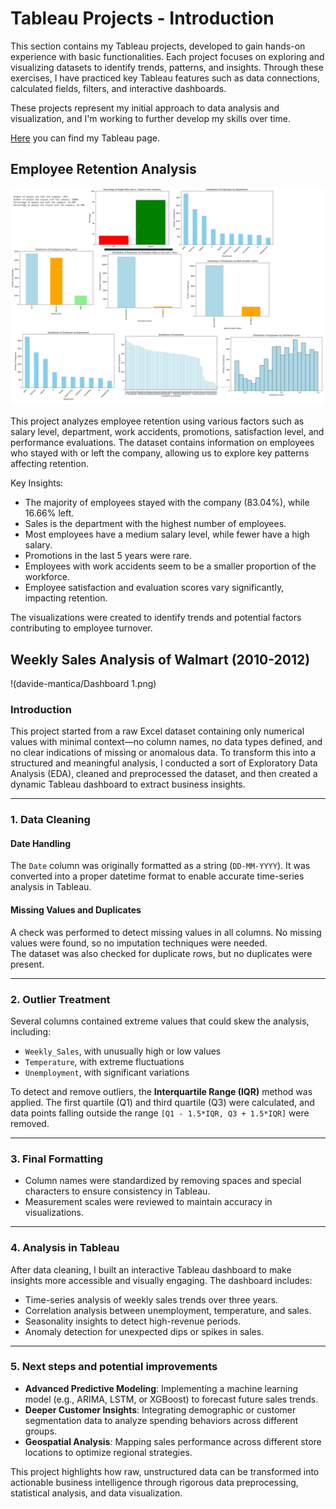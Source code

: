 # Tableau Projects - Introduction  
This section contains my Tableau projects, developed to gain hands-on experience with basic functionalities. Each project focuses on exploring and visualizing datasets to identify trends, patterns, and insights. Through these exercises, I have practiced key Tableau features such as data connections, calculated fields, filters, and interactive dashboards.  

These projects represent my initial approach to data analysis and visualization, and I'm working to further develop my skills over time. 

[Here](https://public.tableau.com/app/profile/davide.mantica/vizzes) you can find my Tableau page.


## Employee Retention Analysis


![Employee Retention Analysis](https://github.com/dmantica5/davide-mantica/blob/main/tableau-projects/Immagine.png?raw=true)


This project analyzes employee retention using various factors such as salary level, department, work accidents, promotions, satisfaction level, and performance evaluations.
The dataset contains information on employees who stayed with or left the company, allowing us to explore key patterns affecting retention.

Key Insights:
 - The majority of employees stayed with the company (83.04%), while 16.66% left.
 - Sales is the department with the highest number of employees.
 - Most employees have a medium salary level, while fewer have a high salary.
 - Promotions in the last 5 years were rare.
 - Employees with work accidents seem to be a smaller proportion of the workforce.
 - Employee satisfaction and evaluation scores vary significantly, impacting retention.

The visualizations were created to identify trends and potential factors contributing to employee turnover.


## Weekly Sales Analysis of Walmart (2010-2012)
!(davide-mantica/Dashboard 1.png)
### Introduction 
This project started from a raw Excel dataset containing only numerical values with minimal context—no column names, no data types defined, and no clear indications of missing or anomalous data. To transform this into a structured and meaningful analysis, I conducted a sort of Exploratory Data Analysis (EDA), cleaned and preprocessed the dataset, and then created a dynamic Tableau dashboard to extract business insights.  

---

### 1. Data Cleaning

#### Date Handling  
The `Date` column was originally formatted as a string (`DD-MM-YYYY`). It was converted into a proper datetime format to enable accurate time-series analysis in Tableau.  

#### Missing Values and Duplicates  
A check was performed to detect missing values in all columns. No missing values were found, so no imputation techniques were needed.  
The dataset was also checked for duplicate rows, but no duplicates were present.  

---

### 2. Outlier Treatment
Several columns contained extreme values that could skew the analysis, including:  
- `Weekly_Sales`, with unusually high or low values  
- `Temperature`, with extreme fluctuations  
- `Unemployment`, with significant variations  

To detect and remove outliers, the **Interquartile Range (IQR)** method was applied. The first quartile (Q1) and third quartile (Q3) were calculated, and data points falling outside the range `[Q1 - 1.5*IQR, Q3 + 1.5*IQR]` were removed.  

---

### 3. Final Formatting
- Column names were standardized by removing spaces and special characters to ensure consistency in Tableau.  
- Measurement scales were reviewed to maintain accuracy in visualizations.  

---

### 4. Analysis in Tableau
After data cleaning, I built an interactive Tableau dashboard to make insights more accessible and visually engaging. The dashboard includes:
- Time-series analysis of weekly sales trends over three years.
- Correlation analysis between unemployment, temperature, and sales.
- Seasonality insights to detect high-revenue periods.
- Anomaly detection for unexpected dips or spikes in sales.

---

### 5. Next steps and potential improvements
- **Advanced Predictive Modeling**: Implementing a machine learning model (e.g., ARIMA, LSTM, or XGBoost) to forecast future sales trends.
- **Deeper Customer Insights**: Integrating demographic or customer segmentation data to analyze spending behaviors across different groups.
- **Geospatial Analysis**: Mapping sales performance across different store locations to optimize regional strategies.

This project highlights how raw, unstructured data can be transformed into actionable business intelligence through rigorous data preprocessing, statistical analysis, and data visualization.  

